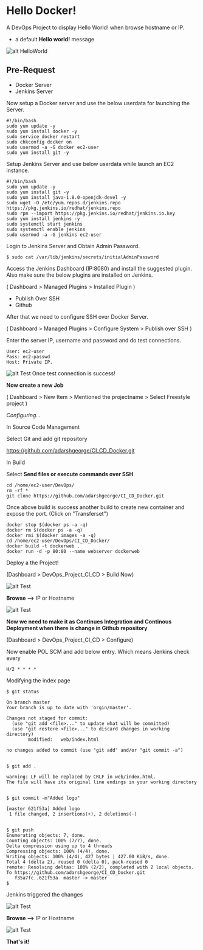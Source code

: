 # Hello Docker!

A DevOps Project to display Hello World! when browse hostname or IP. 
- a default **Hello world!** message

![alt HelloWorld](https://github.com/adarshgeorge/CI_CD_Docker/blob/master/png/Hello_World.png)


## Pre-Request
- Docker Server
- Jenkins Server

Now setup a Docker server and use the below userdata for launching the Server.

```
#!/bin/bash
sudo yum update -y
sudo yum install docker -y
sudo service docker restart
sudo chkconfig docker on
sudo usermod -a -G docker ec2-user
sudo yum install git -y
```

Setup Jenkins Server and use below userdata while launch an EC2 instance.
```
#!/bin/bash
sudo yum update -y
sudo yum install git -y
sudo yum install java-1.8.0-openjdk-devel -y
sudo wget -O /etc/yum.repos.d/jenkins.repo https://pkg.jenkins.io/redhat/jenkins.repo
sudo rpm --import https://pkg.jenkins.io/redhat/jenkins.io.key
sudo yum install jenkins -y
sudo systemctl start jenkins
sudo systemctl enable jenkins
sudo usermod -a -G jenkins ec2-user
```

Login to Jenkins Server and Obtain Admin Password.

```
$ sudo cat /var/lib/jenkins/secrets/initialAdminPassword
```

Access the Jenkins Dashboard (IP:8080) and install the suggested plugin. Also make sure the below plugins are installed on Jenkins. 

( Dashboard > Managed Plugins > Installed Plugin )


* Publish Over SSH
* Github

After that we need to configure SSH over Docker Server.  


( Dashboard > Managed Plugins > Configure System >  Publish over SSH  )


Enter the server IP, username and password and do test connections.

```
User: ec2-user
Pass: ec2-passwd
Host: Private IP.
```
![alt Test](https://github.com/adarshgeorge/CI_CD_Docker/blob/master/png/Docker.png)
Once test connection is success!

**Now create a new Job**   


( Dashboard > New Item > Mentioned the projectname > Select Freestyle project )


*Configuring...*


In Source Code Management


Select Git  and add git repository


https://github.com/adarshgeorge/CI_CD_Docker.git

In Build

Select **Send files or execute commands over SSH**

```
cd /home/ec2-user/DevOps/
rm -rf *
git clone https://github.com/adarshgeorge/CI_CD_Docker.git 
```

Once above build is success another build to create new container and expose the port. (Click on "Transferset") 

```
docker stop $(docker ps -a -q)
docker rm $(docker ps -a -q)
docker rmi $(docker images -a -q)
cd /home/ec2-user/DevOps/CI_CD_Docker/
docker build -t dockerweb .
docker run -d -p 80:80 --name webserver dockerweb
```

Deploy a the Project! 

(Dashboard > DevOps_Project_CI_CD > Build Now)

![alt Test](https://github.com/adarshgeorge/CI_CD_Docker/blob/master/png/build.png)

**Browse -->**  IP or Hostname

![alt Test](https://github.com/adarshgeorge/CI_CD_Docker/blob/master/png/output.png)


**Now we need to make it as Continues Integration and Continous Deployment when there is change in Github repository**

(Dashboard > DevOps_Project_CI_CD > Configure)

Now enable POL SCM and add below entry. Which means Jenkins check every

```
H/2 * * * *
```

Modifying the index page

```
$ git status

On branch master
Your branch is up to date with 'orgin/master'.

Changes not staged for commit:
  (use "git add <file>..." to update what will be committed)
  (use "git restore <file>..." to discard changes in working directory)
        modified:   web/index.html

no changes added to commit (use "git add" and/or "git commit -a")


$ git add .

warning: LF will be replaced by CRLF in web/index.html.
The file will have its original line endings in your working directory


$ git commit -m"Added logo"

[master 621f53a] Added logo
 1 file changed, 2 insertions(+), 2 deletions(-)


$ git push
Enumerating objects: 7, done.
Counting objects: 100% (7/7), done.
Delta compression using up to 4 threads
Compressing objects: 100% (4/4), done.
Writing objects: 100% (4/4), 427 bytes | 427.00 KiB/s, done.
Total 4 (delta 2), reused 0 (delta 0), pack-reused 0
remote: Resolving deltas: 100% (2/2), completed with 2 local objects.
To https://github.com/adarshgeorge/CI_CD_Docker.git
   f35a7fc..621f53a  master -> master
$
```

Jenkins triggered the changes

![alt Test](https://github.com/adarshgeorge/CI_CD_Docker/blob/master/png/cicd.png)


**Browse -->**  IP or Hostname

![alt Test](https://github.com/adarshgeorge/CI_CD_Docker/blob/master/png/finalout.png)

**That's it!**